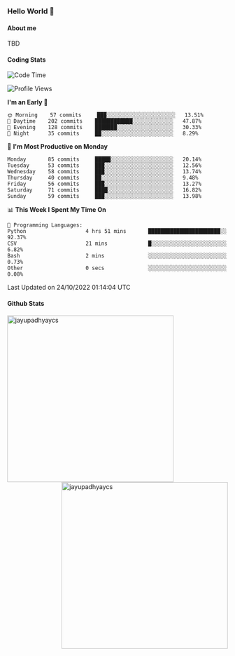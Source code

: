 ### Hello World 👋
#### About me
TBD
#### Coding Stats
<!--START_SECTION:waka-->
![Code Time](http://img.shields.io/badge/Code%20Time-226%20hrs%2019%20mins-blue)

![Profile Views](http://img.shields.io/badge/Profile%20Views-1-blue)

**I'm an Early 🐤** 

```text
🌞 Morning    57 commits     ███░░░░░░░░░░░░░░░░░░░░░░   13.51% 
🌆 Daytime    202 commits    ████████████░░░░░░░░░░░░░   47.87% 
🌃 Evening    128 commits    ███████░░░░░░░░░░░░░░░░░░   30.33% 
🌙 Night      35 commits     ██░░░░░░░░░░░░░░░░░░░░░░░   8.29%

```
📅 **I'm Most Productive on Monday** 

```text
Monday       85 commits     █████░░░░░░░░░░░░░░░░░░░░   20.14% 
Tuesday      53 commits     ███░░░░░░░░░░░░░░░░░░░░░░   12.56% 
Wednesday    58 commits     ███░░░░░░░░░░░░░░░░░░░░░░   13.74% 
Thursday     40 commits     ██░░░░░░░░░░░░░░░░░░░░░░░   9.48% 
Friday       56 commits     ███░░░░░░░░░░░░░░░░░░░░░░   13.27% 
Saturday     71 commits     ████░░░░░░░░░░░░░░░░░░░░░   16.82% 
Sunday       59 commits     ███░░░░░░░░░░░░░░░░░░░░░░   13.98%

```


📊 **This Week I Spent My Time On** 

```text
💬 Programming Languages: 
Python                   4 hrs 51 mins       ███████████████████████░░   92.37% 
CSV                      21 mins             █░░░░░░░░░░░░░░░░░░░░░░░░   6.82% 
Bash                     2 mins              ░░░░░░░░░░░░░░░░░░░░░░░░░   0.73% 
Other                    0 secs              ░░░░░░░░░░░░░░░░░░░░░░░░░   0.08%

```


 Last Updated on 24/10/2022 01:14:04 UTC
<!--END_SECTION:waka-->
#### Github Stats

<p  ><img align="left" src="https://github-readme-stats.vercel.app/api/top-langs?username=jayupadhyaycs&theme=tokyonight&show_icons=true&locale=en&layout=compact" alt="jayupadhyaycs" width="380px"  /> 
<img align="right" src="https://github-readme-streak-stats.herokuapp.com/?user=jayupadhyaycs&theme=tokyonight&" alt="jayupadhyaycs" width="380px"/>
</p>




<!--
**JayUpadhyayCS/JayUpadhyayCS** is a ✨ _special_ ✨ repository because its `README.md` (this file) appears on your GitHub profile.

Here are some ideas to get you started:

- 🔭 I’m currently working on ...
- 🌱 I’m currently learning ...
- 👯 I’m looking to collaborate on ...
- 🤔 I’m looking for help with ...
- 💬 Ask me about ...
- 📫 How to reach me: ...
- 😄 Pronouns: ...
- ⚡ Fun fact: ...
-->

